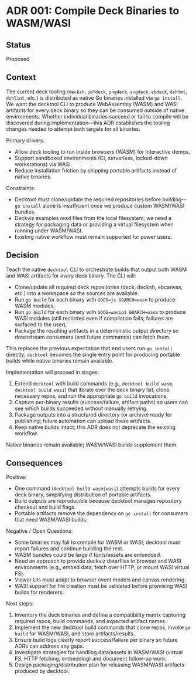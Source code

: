 # ADR 001: Compile Deck Binaries to WASM/WASI

## Status

Proposed

## Context

The current deck tooling (`decksh`, `pdfdeck`, `pngdeck`, `svgdeck`, `ebdeck`, `dshfmt`, `dshlint`, etc.) is distributed as native Go binaries installed via `go install`. We want the decktool CLI to produce WebAssembly (WASM) and WASI artifacts for every deck binary so they can be consumed outside of native environments. Whether individual binaries succeed or fail to compile will be discovered during implementation—this ADR establishes the tooling changes needed to attempt both targets for all binaries.

Primary drivers:

- Allow deck tooling to run inside browsers (WASM) for interactive demos.
- Support sandboxed environments (CI, serverless, locked-down workstations) via WASI.
- Reduce installation friction by shipping portable artifacts instead of native binaries.

Constraints:

- Decktool must clone/update the required repositories before building—`go install` alone is insufficient once we produce custom WASM/WASI bundles.
- Deckviz examples read files from the local filesystem; we need a strategy for packaging data or providing a virtual filesystem when running under WASM/WASI.
- Existing native workflow must remain supported for power users.

## Decision

Teach the native `decktool` CLI to orchestrate builds that output both WASM and WASI artifacts for *every* deck binary. The CLI will:

- Clone/update all required deck repositories (deck, decksh, ebcanvas, etc.) into a workspace so the sources are available.
- Run `go build` for each binary with `GOOS=js GOARCH=wasm` to produce WASM modules.
- Run `go build` for each binary with `GOOS=wasip1 GOARCH=wasm` to produce WASI modules (still recorded even if compilation fails; failures are surfaced to the user).
- Package the resulting artifacts in a deterministic output directory so downstream consumers (and future commands) can fetch them.

This replaces the previous expectation that end users run `go install` directly; `decktool` becomes the single entry point for producing portable builds while native binaries remain available.

Implementation will proceed in stages:

1. Extend `decktool` with build commands (e.g., `decktool build wasm`, `decktool build wasi`) that iterate over the deck binary list, clone necessary repos, and run the appropriate `go build` invocations.
2. Capture per-binary results (success/failure, artifact paths) so users can see which builds succeeded without manually retrying.
3. Package outputs into a structured directory (or archive) ready for publishing; future automation can upload these artifacts.
4. Keep native builds intact; this ADR does not deprecate the existing workflow.

Native binaries remain available; WASM/WASI builds supplement them.

## Consequences

Positive:

- One command (`decktool build wasm|wasi`) attempts builds for every deck binary, simplifying distribution of portable artifacts.
- Build outputs are reproducible because decktool manages repository checkout and build flags.
- Portable artifacts remove the dependency on `go install` for consumers that need WASM/WASI builds.

Negative / Open Questions:

- Some binaries may fail to compile for WASM or WASI; decktool must report failures and continue building the rest.
- WASM bundles could be large if fonts/assets are embedded.
- Need an approach to provide deckviz data/files in browser and WASI environments (e.g., embed data, fetch over HTTP, or mount WASI virtual FS).
- Viewer UIs must adapt to browser event models and canvas rendering.
- WASI support for file creation must be validated before promising WASI builds for renderers.

Next steps:

1. Inventory the deck binaries and define a compatibility matrix capturing required repos, build commands, and expected artifact names.
2. Implement the new decktool build commands that clone repos, invoke `go build` for WASM/WASI, and store artifacts/results.
3. Ensure build logs clearly report success/failure per binary so future ADRs can address any gaps.
4. Investigate strategies for handling data/assets in WASM/WASI (virtual FS, HTTP fetching, embedding) and document follow-up work.
5. Design packaging/distribution plan for releasing WASM/WASI artifacts produced by decktool.
